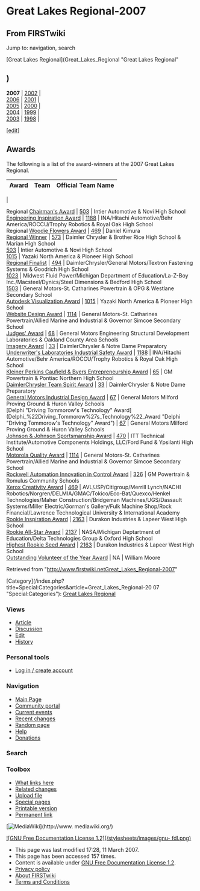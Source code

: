 # Great Lakes Regional-2007

## From FIRSTwiki

Jump to: navigation, search

[Great Lakes Regional](Great_Lakes_Regional "Great Lakes Regional"

## )

**2007** | [2002](/index.php?title=Great_Lakes_Regional-2002&action=edit "Great Lakes Regional-2002") |<br>
[2006](/index.php?title=Great_Lakes_Regional-2006&action=edit "Great Lakes
Regional-2006") | [2001](/index.php?title=Great_Lakes_Regional-2001&action=edit "Great Lakes
Regional-2001") |<br>
[2005](/index.php?title=Great_Lakes_Regional-2005&action=edit "Great Lakes
Regional-2005") | [2000](/index.php?title=Great_Lakes_Regional-2000&action=edit "Great Lakes
Regional-2000") |<br>
[2004](/index.php?title=Great_Lakes_Regional-2004&action=edit "Great Lakes
Regional-2004") | [1999](/index.php?title=Great_Lakes_Regional-1999&action=edit "Great Lakes
Regional-1999") |<br>
[2003](/index.php?title=Great_Lakes_Regional-2003&action=edit "Great Lakes
Regional-2003") | [1998](/index.php?title=Great_Lakes_Regional-1998&action=edit "Great Lakes
Regional-1998") |

[[edit](/index.php?title=Great_Lakes_Regional-2007&action=edit&section=1 "Edit
section: Awards")]

## Awards

The following is a list of the award-winners at the 2007 Great Lakes Regional.

Award | Team | Official Team Name
----- | ---- | ------------------
|

Regional [Chairman's Award](Chairman%27s_Award "Chairman's Award") | [503](503 "503") | Intier Automotive & Novi High School<br>
[Engineering Inspiration Award](Engineering_Inspiration_Award "Engineering Inspiration Award") | [1188](1188 "1188") | INA/Hitachi Automotive/Behr America/ROCCU/Trophy Robotics & Royal Oak High School<br>
Regional [Woodie Flowers Award](Woodie_Flowers_Award "Woodie
Flowers Award") | [469](469 "469") | Daniel Kimura<br>
[Regional Winner](Regional_Winner "Regional Winner") | [573](573 "573") | Daimler Chrysler & Brother Rice High School & Marian High School<br>
[503](503 "503") | Intier Automotive & Novi High School<br>
[1015](1015 "1015") | Yazaki North America & Pioneer High School<br>
[Regional Finalist](Regional_Finalist "Regional Finalist") | [494](494 "494") | DaimlerChrysler/General Motors/Textron Fastening Systems & Goodrich High School<br>
[1023](1023 "1023") | Midwest Fluid Power/Michigan Department of Education/La-Z-Boy Inc./Macsteel/Dynics/Steel Dimensions & Bedford High School<br>
[1503](1503 "1503") | General Motors-St. Catharines Powertrain & OPG & Westlane Secondary School<br>
[Autodesk Visualization Award](Autodesk_Visualization_Award "Autodesk Visualization Award") | [1015](1015 "1015") | Yazaki North America & Pioneer High School<br>
[Website Design Award](Website_Design_Award "Website Design Award") | [1114](1114 "1114") | General Motors-St. Catharines Powertrain/Allied Marine and Industrial & Governor Simcoe Secondary School<br>
[Judges' Award](Judges%27_Award "Judges' Award") | [68](68 "68") | General Motors Engineering Structural Development Laboratories & Oakland County Area Schools<br>
[Imagery Award](Imagery_Award "Imagery Award") | [33](33 "33") | DaimlerChrysler & Notre Dame Preparatory<br>
[Underwriter's Laboratories Industrial Safety Award](Underwriter%27s_Laboratories_Industrial_Safety_Award "Underwriter's Laboratories Industrial Safety Award") | [1188](1188 "1188") | INA/Hitachi Automotive/Behr America/ROCCU/Trophy Robotics & Royal Oak High School<br>
[Kleiner Perkins Caufield & Byers Entrepreneurship Award](Kleiner_Perkins_Caufield_%26_Byers_Entrepreneurship_Award "Kleiner Perkins Caufield & Byers Entrepreneurship Award") | [65](65 "65") | GM Powertrain & Pontiac Northern High School<br>
[DaimlerChrysler Team Spirit Award](DaimlerChrysler_Team_Spirit_Award "DaimlerChrysler Team
Spirit Award") | [33](33 "33") | DaimlerChrysler & Notre Dame Preparatory<br>
[General Motors Industrial Design Award](General_Motors_Industrial_Design_Award "General Motors
Industrial Design Award") | [67](67 "67") | General Motors Milford Proving Ground & Huron Valley Schools<br>
[Delphi "Driving Tommorow's Technology" Award](Delphi_%22Driving_Tommorow%27s_Technology%22_Award "Delphi
"Driving Tommorow's Technology" Award") | [67](67 "67") | General Motors Milford Proving Ground & Huron Valley Schools<br>
[Johnson & Johnson Sportsmanship Award](Johnson_%26_Johnson_Sportsmanship_Award "Johnson & Johnson
Sportsmanship Award") | [470](470 "470") | ITT Technical Institute/Automotive Components Holdings, LLC/Ford Fund & Ypsilanti High School<br>
[Motorola Quality Award](Motorola_Quality_Award "Motorola Quality
Award") | [1114](1114 "1114") | General Motors-St. Catharines Powertrain/Allied Marine and Industrial & Governor Simcoe Secondary School<br>
[Rockwell Automation Innovation in Control Award](Rockwell_Automation_Innovation_in_Control_Award "Rockwell
Automation Innovation in Control Award") | [326](326 "326") | GM Powertrain & Romulus Community Schools<br>
[Xerox Creativity Award](Xerox_Creativity_Award "Xerox Creativity
Award") | [469](469 "469") | AVL/JSP/Citigroup/Merrill Lynch/NACHI Robotics/Norgren/DELMIA/GMAC/Tokico/Eco-Bat/Quexco/Henkel Technologies/Maher Construction/Bridgeman Machines/UGS/Dassault Systems/Miller Electric/Gorman's Gallery/Fulk Machine Shop/Rock Financial/Lawrence Technological University & International Academy<br>
[Rookie Inspiration Award](Rookie_Inspiration_Award "Rookie
Inspiration Award") | [2163](/index.php?title=2163&action=edit "2163") | Durakon Industries & Lapeer West High School<br>
[Rookie All-Star Award](Rookie_All-Star_Award "Rookie All-Star
Award") | [2137](2137 "2137") | NASA/Michigan Deptartment of Education/Delta Technologies Group & Oxford High School<br>
[Highest Rookie Seed Award](Highest_Rookie_Seed_Award "Highest
Rookie Seed Award") | [2163](/index.php?title=2163&action=edit "2163") | Durakon Industries & Lapeer West High School<br>
[Outstanding Volunteer of the Year Award](Outstanding_Volunteer_of_the_Year_Award "Outstanding
Volunteer of the Year Award") | NA | William Moore

Retrieved from "<http://www.firstwiki.netGreat_Lakes_Regional-2007>"

[Category](/index.php?title=Special:Categories&article=Great_Lakes_Regional-20
07 "Special:Categories"): [Great Lakes Regional](/index.php?title=Category:Great_Lakes_Regional&action=edit "Category:Great Lakes Regional")

### Views

- [Article](Great_Lakes_Regional-2007)
- [Discussion](/index.php?title=Talk:Great_Lakes_Regional-2007&action=edit)
- [Edit](/index.php?title=Great_Lakes_Regional-2007&action=edit)
- [History](/index.php?title=Great_Lakes_Regional-2007&action=history)

### Personal tools

- [Log in / create account](/index.php?title=Special:Userlogin&returnto=Great_Lakes_Regional-2007)

[](Main_Page "Main Page")

### Navigation

- [Main Page](Main_Page)
- [Community portal](FIRSTwiki:Community_portal)
- [Current events](Current_events)
- [Recent changes](Special:Recentchanges)
- [Random page](Special:Random)
- [Help](Help:Contents)
- [Donations](FIRSTwiki:Site_support)

### Search

### Toolbox

- [What links here](Special:Whatlinkshere/Great_Lakes_Regional-2007)
- [Related changes](Special:Recentchangeslinked/Great_Lakes_Regional-2007)
- [Upload file](Special:Upload)
- [Special pages](Special:Specialpages)
- [Printable version](/index.php?title=Great_Lakes_Regional-2007&printable=yes)
- [Permanent link](/index.php?title=Great_Lakes_Regional-2007&oldid=57105)

[![MediaWiki](/skins/common/images/poweredby_mediawiki_88x31.png)](http://www.
mediawiki.org/)

[![GNU Free Documentation License 1.2](/stylesheets/images/gnu-
fdl.png)](http://www.gnu.org/copyleft/fdl.html)

- This page was last modified 17:28, 11 March 2007.
- This page has been accessed 157 times.
- Content is available under [GNU Free Documentation License 1.2](http://www.gnu.org/copyleft/fdl.html "http://www.gnu.org/copyleft/fdl.html").
- [Privacy policy](FIRSTwiki:Privacy_policy "FIRSTwiki:Privacy policy")
- [About FIRSTwiki](FIRSTwiki:About "FIRSTwiki:About")
- [Terms and Conditions](FIRSTwiki:Terms_and_conditions "FIRSTwiki:Terms and conditions")
